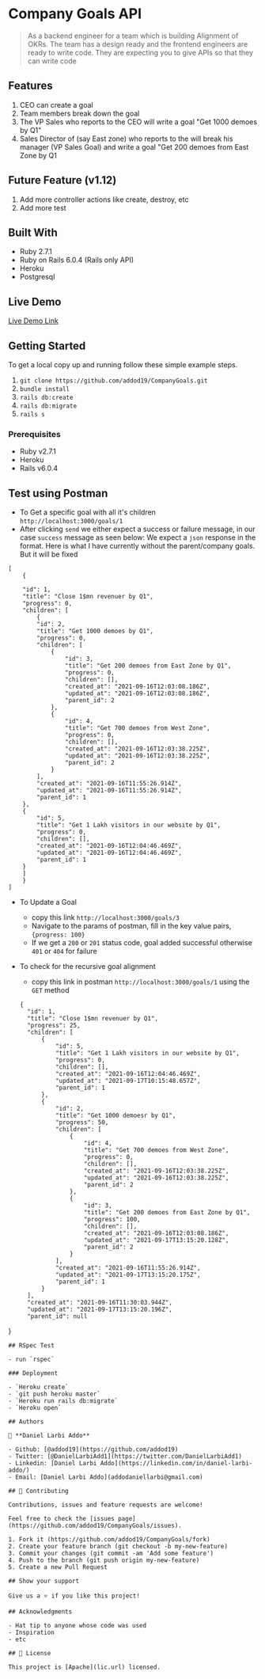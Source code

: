 # Company Goals API

>  As a backend engineer for a team which is building Alignment of OKRs. The team has a design ready and the frontend engineers are ready to write code. They are expecting you to give APIs so that they can write code

## Features

1. CEO can create a goal 
2. Team members break down the goal
3. The VP Sales who reports to the CEO will write a goal "Get 1000 demoes by Q1"
4. Sales Director of (say East zone) who reports to the will break his manager (VP Sales Goal) and write a goal "Get 200 demoes from East Zone by Q1


## Future Feature (v1.12)

1. Add more controller actions like create, destroy, etc
2. Add more test



## Built With

- Ruby 2.7.1
- Ruby on Rails 6.0.4 (Rails only API)
- Heroku
- Postgresql

## Live Demo

[Live Demo Link]()

## Getting Started

To get a local copy up and running follow these simple example steps.

1. `git clone https://github.com/addod19/CompanyGoals.git`
2. `bundle install`
3. `rails db:create`
4. `rails db:migrate`
5. `rails s`

### Prerequisites

- Ruby v2.7.1
- Heroku
- Rails v6.0.4

## Test using Postman

- To Get a specific goal with all it's children `http://localhost:3000/goals/1`
- After clicking `send` we either expect a success or failure message, in our case `success` message as seen below: We expect a `json` response in the format. Here is what I have currently without the parent/company goals. But it will be fixed
```
[
    {

    "id": 1,
    "title": "Close 1$mn revenuer by Q1",
    "progress": 0,
    "children": [
        {
        "id": 2,
        "title": "Get 1000 demoes by Q1",
        "progress": 0,
        "children": [
            {
                "id": 3,
                "title": "Get 200 demoes from East Zone by Q1",
                "progress": 0,
                "children": [],
                "created_at": "2021-09-16T12:03:08.186Z",
                "updated_at": "2021-09-16T12:03:08.186Z",
                "parent_id": 2
            },
            {
                "id": 4,
                "title": "Get 700 demoes from West Zone",
                "progress": 0,
                "children": [],
                "created_at": "2021-09-16T12:03:38.225Z",
                "updated_at": "2021-09-16T12:03:38.225Z",
                "parent_id": 2
            }
        ],
        "created_at": "2021-09-16T11:55:26.914Z",
        "updated_at": "2021-09-16T11:55:26.914Z",
        "parent_id": 1
    },
    {
        "id": 5,
        "title": "Get 1 Lakh visitors in our website by Q1",
        "progress": 0,
        "children": [],
        "created_at": "2021-09-16T12:04:46.469Z",
        "updated_at": "2021-09-16T12:04:46.469Z",
        "parent_id": 1
    }
    ] 
    }
]
```
- To Update a Goal
  - copy this link `http://localhost:3000/goals/3`
  - Navigate to the params of postman, fill in the key value pairs, `{progress: 100}`
  - If we get a `200` or `201` status code, goal added successful otherwise `401` or `404` for failure

- To check for the recursive goal alignment
  - copy this link in postman `http://localhost:3000/goals/1` using the `GET` method
  ```
  {
    "id": 1,
    "title": "Close 1$mn revenuer by Q1",
    "progress": 25,
    "children": [
        {
            "id": 5,
            "title": "Get 1 Lakh visitors in our website by Q1",
            "progress": 0,
            "children": [],
            "created_at": "2021-09-16T12:04:46.469Z",
            "updated_at": "2021-09-17T10:15:48.657Z",
            "parent_id": 1
        },
        {
            "id": 2,
            "title": "Get 1000 demoesr by Q1",
            "progress": 50,
            "children": [
                {
                    "id": 4,
                    "title": "Get 700 demoes from West Zone",
                    "progress": 0,
                    "children": [],
                    "created_at": "2021-09-16T12:03:38.225Z",
                    "updated_at": "2021-09-16T12:03:38.225Z",
                    "parent_id": 2
                },
                {
                    "id": 3,
                    "title": "Get 200 demoes from East Zone by Q1",
                    "progress": 100,
                    "children": [],
                    "created_at": "2021-09-16T12:03:08.186Z",
                    "updated_at": "2021-09-17T13:15:20.128Z",
                    "parent_id": 2
                }
            ],
            "created_at": "2021-09-16T11:55:26.914Z",
            "updated_at": "2021-09-17T13:15:20.175Z",
            "parent_id": 1
        }
    ],
    "created_at": "2021-09-16T11:30:03.944Z",
    "updated_at": "2021-09-17T13:15:20.196Z",
    "parent_id": null
}
  
  ```
## RSpec Test

- run `rspec`

### Deployment

- `Heroku create`
- `git push heroku master`
- `Heroku run rails db:migrate`
- `Heroku open`

## Authors

👤 **Daniel Larbi Addo**

- Github: [@addod19](https://github.com/addod19)
- Twitter: [@DanielLarbiAdd1](https://twitter.com/DanielLarbiAdd1)
- Linkedin: [Daniel Larbi Addo](https://linkedin.com/in/daniel-larbi-addo/)
- Email: [Daniel Larbi Addo](addodaniellarbi@gmail.com)

## 🤝 Contributing

Contributions, issues and feature requests are welcome!

Feel free to check the [issues page](https://github.com/addod19/CompanyGoals/issues).

1. Fork it (https://github.com/addod19/CompanyGoals/fork)
2. Create your feature branch (git checkout -b my-new-feature)
3. Commit your changes (git commit -am 'Add some feature')
4. Push to the branch (git push origin my-new-feature)
5. Create a new Pull Request

## Show your support

Give us a ⭐️ if you like this project!

## Acknowledgments

- Hat tip to anyone whose code was used
- Inspiration
- etc

## 📝 License

This project is [Apache](lic.url) licensed.

